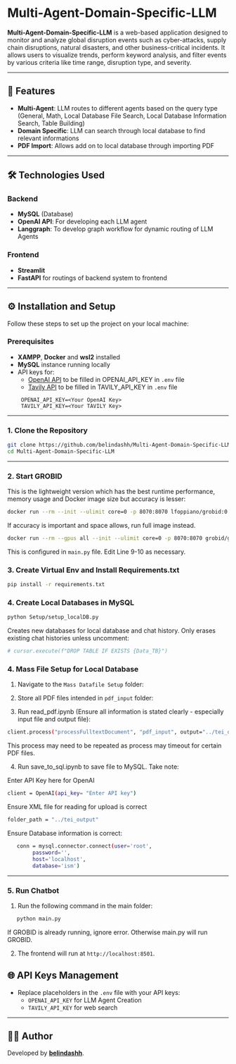 # Multi-Agent-Domain-Specific-LLM

**Multi-Agent-Domain-Specific-LLM** is a web-based application designed to monitor and analyze global disruption events such as cyber-attacks, supply chain disruptions, natural disasters, and other business-critical incidents. It allows users to visualize trends, perform keyword analysis, and filter events by various criteria like time range, disruption type, and severity.

---

## 🚀 Features

- **Multi-Agent**: LLM routes to different agents based on the query type (General, Math, Local Database File Search, Local Database Information Search, Table Building)
- **Domain Specific**: LLM can search through local database to find relevant informations
- **PDF Import**: Allows add on to local database through importing PDF

---

## 🛠️ Technologies Used

### Backend
- **MySQL** (Database)
- **OpenAI API**: For developing each LLM agent
- **Langgraph**: To develop graph workflow for dynamic routing of LLM Agents

### Frontend
- **Streamlit**
- **FastAPI** for routings of backend system to frontend

---

## ⚙️ Installation and Setup

Follow these steps to set up the project on your local machine:

### Prerequisites
- **XAMPP**, **Docker** and **wsl2** installed
- **MySQL** instance running locally 
- API keys for:
  - [OpenAI API](https://platform.openai.com/) to be filled in OPENAI_API_KEY in `.env` file
  - [Tavily API](https://tavily.com/) to be filled in TAVILY_API_KEY in `.env` file
  ```env
   OPENAI_API_KEY=<Your OpenAI Key>
   TAVILY_API_KEY=<Your TAVILY Key>
   ```

---

### 1. Clone the Repository

```bash
git clone https://github.com/belindashh/Multi-Agent-Domain-Specific-LLM.git
cd Multi-Agent-Domain-Specific-LLM
```
---

### 2. Start GROBID
This is the lightweight version which has the best runtime performance, memory usage and Docker image size but accuracy is lesser:
```bash
docker run --rm --init --ulimit core=0 -p 8070:8070 lfoppiano/grobid:0.8.1
```

If accuracy is important and space allows, run full image instead.
```bash
docker run --rm --gpus all --init --ulimit core=0 -p 8070:8070 grobid/grobid:0.8.1
```
This is configured in `main.py` file. Edit Line 9-10 as necessary.

### 3. Create Virtual Env and Install Requirements.txt
```bash
pip install -r requirements.txt
```

### 4. Create Local Databases in MySQL
```bash
python Setup/setup_localDB.py
```

Creates new databases for local database and chat history. Only erases existing chat histories unless uncomment:
```bash
# cursor.execute(f"DROP TABLE IF EXISTS {Data_TB}")
```

### 4. Mass File Setup for Local Database

1. Navigate to the `Mass Datafile Setup` folder:

2. Store all PDF files intended in `pdf_input` folder:

3. Run read_pdf.ipynb (Ensure all information is stated clearly - especially input file and output file):
```bash
client.process("processFulltextDocument", "pdf_input", output="../tei_output", consolidate_citations=True, tei_coordinates=True, force=True, n=15)
```
This process may need to be repeated as process may timeout for certain PDF files. 

4. Run save_to_sql.ipynb to save file to MySQL. Take note:

Enter API Key here for OpenAI
   ```bash
   client = OpenAI(api_key= "Enter API key")
   ```

Ensure XML file for reading for upload is correct
   ```bash
   folder_path = "../tei_output" 
   ```

Ensure Database information is correct:
```bash
   conn = mysql.connector.connect(user='root',  
        password='',  
        host='localhost',
        database='ism') 
```
---

### 5. Run Chatbot

1. Run the following command in the main folder:
```bash
   python main.py
```
If GROBID is already running, ignore error. Otherwise main.py will run GROBID.

2. The frontend will run at `http://localhost:8501`.


## 🌐 API Keys Management

- Replace placeholders in the `.env` file with your API keys:
  - `OPENAI_API_KEY` for LLM Agent Creation
  - `TAVILY_API_KEY` for web search

---

## 👨‍💻 Author

Developed by **[belindashh](https://github.com/belindashh)**.
